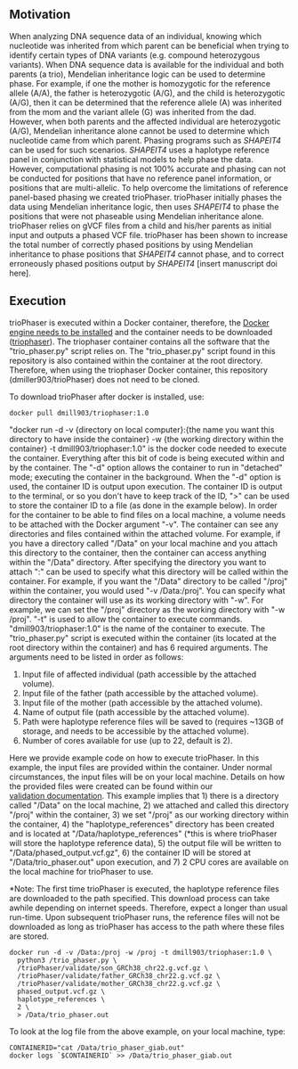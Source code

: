 ## Motivation
When analyzing DNA sequence data of an individual, knowing which nucleotide was 
inherited from which parent can be beneficial when trying to identify certain 
types of DNA variants (e.g. compound heterozygous variants). When DNA sequence 
data is available for the individual and both parents (a trio), Mendelian 
inheritance logic can be used to determine phase. For example, if one the 
mother is homozygotic for the reference allele (A/A), the father is 
heterozygotic (A/G), and the child is heterozygotic (A/G), then it can be 
determined that the reference allele (A) was inherited from the mom and the 
variant allele (G) was inherited from the dad. However, when both parents and 
the affected individual are heterozygotic (A/G), Mendelian inheritance alone 
cannot be used to determine which nucleotide came from which parent. Phasing 
programs such as *SHAPEIT4* can be used for such scenarios. *SHAPEIT4* uses a
haplotype reference panel in conjunction with statistical models to help phase 
the data. However, computational phasing is not 100% accurate and phasing can 
not be conducted for positions that have no reference panel information, or 
positions that are multi-allelic. To help overcome the limitations of reference
panel-based phasing we created trioPhaser. trioPhaser initially phases the data
using Mendelian inheritance logic, then uses *SHAPEIT4* to phase the positions 
that were not phaseable using Mendelian inheritance alone. trioPhaser relies on 
gVCF files from a child and his/her parents as initial input and 
outputs a phased VCF file. trioPhaser has been shown to increase the total 
number of correctly phased positions by using Mendelian inheritance to phase 
positions that *SHAPEIT4* cannot phase, and to correct erroneously phased 
positions output by *SHAPEIT4* [insert manuscript doi here].

## Execution
trioPhaser is executed within a Docker container, therefore, the [Docker engine
needs to be installed](https://docs.docker.com/desktop/) and the container 
needs to be downloaded ([triophaser](https://hub.docker.com/repository/docker/dmill903/triophaser])). The triophaser container contains all the software that the "trio_phaser.py" script relies on.
The "trio_phaser.py" script found in this repository is also contained within 
the container at the root directory. Therefore, when using the triophaser 
Docker container, this repository (dmiller903/trioPhaser) does not need to be 
cloned. 

To download trioPhaser after docker is installed, use:
```
docker pull dmill903/triophaser:1.0
```

"docker run -d -v {directory on local computer}:{the name you want this
directory to have inside the container} -w {the working directory within the
container} -t dmill903/triophaser:1.0" is the docker code needed 
to execute the container. Everything after this bit of code is being executed 
within and by the container. The "-d" option allows the container to run in 
"detached" mode; executing the container in the background. When the "-d" 
option is used, the container ID is output upon execution. The container ID is 
output to the terminal, or so you don't have to keep track of the ID, ">" can 
be used to store the container ID to a file (as done in the example below). 
In order for the container to be able to find files on a local machine, a 
volume needs to be attached with the Docker argument "-v". The container can 
see any directories and files contained within the attached volume. For 
example, if you have a directory called "/Data" on your local machine and you
attach this directory to the container, then the container can access anything
within the "/Data" directory. After specifying the directory you want to attach
":" can be used to specify what this directory will be called within the
container. For example, if you want the "/Data" directory to be called "/proj"
within the container, you would used "-v /Data:/proj". You can specify what
directory the container will use as its working directory with "-w". For 
example, we can set the "/proj" directory as the working directory with
"-w /proj". "-t" is used to allow the container to execute commands. 
"dmill903/triophaser:1.0" is the name of the container to execute. The 
"trio_phaser.py" script is executed within the container (its located at the
root directory within the container) and has 6 required arguments. The 
arguments need to be listed in order as follows:

1. Input file of affected individual (path accessible by the attached volume).
2. Input file of the father (path accessible by the attached volume).
3. Input file of the mother (path accessible by the attached volume).
4. Name of output file (path accessible by the attached volume).
5. Path were haplotype reference files will be saved to (requires ~13GB of
storage, and needs to be accessible by the attached volume).
6. Number of cores available for use (up to 22, default is 2).

Here we provide example code on how to execute trioPhaser. In this example,
the input files are provided within the container. Under normal circumstances,
the input files will be on your local machine. Details on how the provided 
files were created can be found within our  
[validation documentation](https://github.com/dmiller903/trioPhaser/blob/main/\validate/validate.pdf). This example implies that 1) there is a directory called "/Data" on the local machine, 2) we
attached and called this directory "/proj" within the container, 3) we set 
"/proj" as our working directory within the container, 4) the 
"haplotype_references" directory has been created and is located at 
"/Data/haplotype_references" (*this is where trioPhaser will store the haplotype
reference data), 5) the output file will be written to 
"/Data/phased_output.vcf.gz", 6) the container ID will be stored at 
"/Data/trio_phaser.out" upon execution, and 7) 2 CPU cores are available on the
local machine for trioPhaser to use.

*Note: The first time trioPhaser is executed, the haplotype reference files
are downloaded to the path specified. This download process can take awhile
depending on internet speeds. Therefore, expect a longer than usual run-time. 
Upon subsequent trioPhaser runs, the reference files will not be downloaded as 
long as trioPhaser has access to the path where these files are stored.

```ignore
docker run -d -v /Data:/proj -w /proj -t dmill903/triophaser:1.0 \
  python3 /trio_phaser.py \
  /trioPhaser/validate/son_GRCh38_chr22.g.vcf.gz \
  /trioPhaser/validate/father_GRCh38_chr22.g.vcf.gz \
  /trioPhaser/validate/mother_GRCh38_chr22.g.vcf.gz \
  phased_output.vcf.gz \
  haplotype_references \
  2 \
  > /Data/trio_phaser.out
```

To look at the log file from the above example, on your local machine, type:

```ignore
CONTAINERID="cat /Data/trio_phaser_giab.out"
docker logs `$CONTAINERID` >> /Data/trio_phaser_giab.out
```